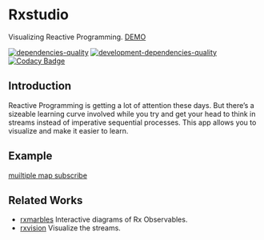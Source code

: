 # Rxstudio
Visualizing Reactive Programming.
[DEMO](https://fingerpich.github.io/rx-studio/)

[![dependencies-quality]( https://david-dm.org/fingerpich/rx-studio.svg)](https://david-dm.org/fingerpich/rx-studio)
[![development-dependencies-quality](https://david-dm.org/fingerpich/rx-studio/dev-status.svg)](https://david-dm.org/fingerpich/rx-studio#info=devDependencies)
[![Codacy Badge](https://api.codacy.com/project/badge/Grade/3a50eeb043584886b60f961426032030)](https://www.codacy.com/app/zarei-bs/rx-studio?utm_source=github.com&amp;utm_medium=referral&amp;utm_content=fingerpich/rx-studio&amp;utm_campaign=Badge_Grade)

## Introduction
Reactive Programming is getting a lot of attention these days.
But there’s a sizeable learning curve involved while you try and get your head to think in streams instead of imperative sequential processes.
This app allows you to visualize and make it easier to learn.

## Example
[muiltiple map subscribe](http://localhost:4200/load/%7B%22nodes%22%3A%5B%7B%22id%22%3A2%2C%22x%22%3A277.671875%2C%22y%22%3A292%2C%22node_type%22%3A%22Range%22%2C%22properties%22%3A%7B%22start%22%3A2%2C%22count%22%3A1%7D%7D%2C%7B%22id%22%3A3%2C%22x%22%3A288.671875%2C%22y%22%3A489%2C%22node_type%22%3A%22Map%22%2C%22properties%22%3A%7B%22mapFunc%22%3A0%7D%7D%2C%7B%22id%22%3A4%2C%22x%22%3A596.671875%2C%22y%22%3A285%2C%22node_type%22%3A%22Map%22%2C%22properties%22%3A%7B%22mapFunc%22%3A0%7D%7D%2C%7B%22id%22%3A5%2C%22x%22%3A290.671875%2C%22y%22%3A709%2C%22node_type%22%3A%22Map%22%2C%22properties%22%3A%7B%22mapFunc%22%3A0%7D%7D%2C%7B%22id%22%3A6%2C%22x%22%3A602.671875%2C%22y%22%3A492%2C%22node_type%22%3A%22Map%22%2C%22properties%22%3A%7B%22mapFunc%22%3A0%7D%7D%2C%7B%22id%22%3A7%2C%22x%22%3A607.671875%2C%22y%22%3A719%2C%22node_type%22%3A%22Subscribe%22%2C%22properties%22%3A%7B%7D%7D%2C%7B%22id%22%3A8%2C%22x%22%3A895.671875%2C%22y%22%3A486%2C%22node_type%22%3A%22Subscribe%22%2C%22properties%22%3A%7B%7D%7D%2C%7B%22id%22%3A9%2C%22x%22%3A911.671875%2C%22y%22%3A279%2C%22node_type%22%3A%22Subscribe%22%2C%22properties%22%3A%7B%7D%7D%5D%2C%22edges%22%3A%5B%7B%22source%22%3A5%2C%22target%22%3A7%7D%2C%7B%22source%22%3A6%2C%22target%22%3A5%7D%2C%7B%22source%22%3A3%2C%22target%22%3A6%7D%2C%7B%22source%22%3A4%2C%22target%22%3A3%7D%2C%7B%22source%22%3A2%2C%22target%22%3A4%7D%2C%7B%22source%22%3A4%2C%22target%22%3A9%7D%2C%7B%22source%22%3A6%2C%22target%22%3A8%7D%5D%7D)
## Related Works
 - [rxmarbles](http://rxmarbles.com/) Interactive diagrams of Rx Observables.
 - [rxvision](http://jaredforsyth.com/rxvision/examples/playground/) Visualize the streams.
